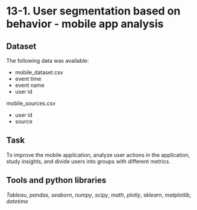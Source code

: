# 13-1. User segmentation based on behavior - mobile app analysis


## Dataset

The following data was available:

* mobile_dataset.csv
* event time 
* event name  
* user id  

mobile_sources.csv
* user id  
* source  

## Task

To improve the mobile application, analyze user actions in the application, study insights, and divide users into groups with different metrics.  

## Tools and python libraries

*Tableau*, *pandas*, *seaborn*, *numpy*, *scipy*, *math*, *plotly*, *sklearn*, *matplotlib*, *datetime*
